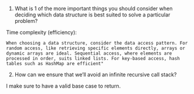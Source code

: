 1. What is 1 of the more important things you should consider when deciding which data structure is best suited to solve a particular problem?

Time complexity (efficiency):

```When choosing a data structure, consider the data access pattern. For random access, like retrieving specific elements directly, arrays or dynamic arrays are ideal. Sequential access, where elements are processed in order, suits linked lists. For key-based access, hash tables such as HashMap are efficient"```

2. How can we ensure that we’ll avoid an infinite recursive call stack?

I make sure to have a valid base case to return.